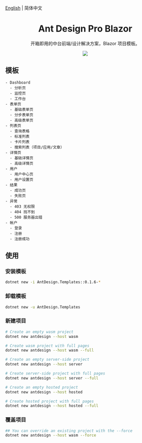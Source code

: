 [English](./README.md) | 简体中文 

<h1 align="center">Ant Design Pro Blazor</h1>

<div align="center">

开箱即用的中台前端/设计解决方案，Blazor 项目模板。

![](https://user-images.githubusercontent.com/8186664/44953195-581e3d80-aec4-11e8-8dcb-54b9db38ec11.png)

</div>

## 模板

```
- Dashboard
  - 分析页
  - 监控页
  - 工作台
- 表单页
  - 基础表单页
  - 分步表单页
  - 高级表单页
- 列表页
  - 查询表格
  - 标准列表
  - 卡片列表
  - 搜索列表（项目/应用/文章）
- 详情页
  - 基础详情页
  - 高级详情页
- 用户
  - 用户中心页
  - 用户设置页
- 结果
  - 成功页
  - 失败页
- 异常
  - 403 无权限
  - 404 找不到
  - 500 服务器出错
- 帐户
  - 登录
  - 注册
  - 注册成功
```

## 使用
### 安装模板
```bash
dotnet new -i AntDesign.Templates::0.1.6-*
```

### 卸载模板
```bash
dotnet new -u AntDesign.Templates
```

### 新建项目
```bash
# Create an empty wasm project
dotnet new antdesign --host wasm

# Create wasm project with full pages
dotnet new antdesign --host wasm --full

# Create an empty server-side project
dotnet new antdesign --host server

# Create server-side project with full pages
dotnet new antdesign --host server --full

# Create an empty hosted project
dotnet new antdesign --host hosted

# Create hosted project with full pages
dotnet new antdesign --host hosted --full
```

### 覆盖项目
```bash
## You can override an existing project with the --force
dotnet new antdesign --host wasm --force
```